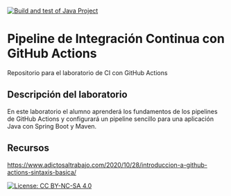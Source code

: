 [![Build and test of Java Project](https://github.com/ETSISI-EMS/ems2023_lab_1_3_ci_github_actions-alejandrofernandezdelapuebla/actions/workflows/main.yml/badge.svg)](https://github.com/ETSISI-EMS/ems2023_lab_1_3_ci_github_actions-alejandrofernandezdelapuebla/actions/workflows/main.yml)

# Pipeline de Integración Continua con GitHub Actions

Repositorio para el laboratorio de CI con GitHub Actions

## Descripción del laboratorio

En este laboratorio el alumno aprenderá los fundamentos de los pipelines de GitHub Actions y configurará un pipeline
sencillo para una aplicación Java con Spring Boot y Maven. 

## Recursos
https://www.adictosaltrabajo.com/2020/10/28/introduccion-a-github-actions-sintaxis-basica/

[![License: CC BY-NC-SA 4.0](https://img.shields.io/badge/License-CC_BY--NC--SA_4.0-lightgrey.svg)](https://creativecommons.org/licenses/by-nc-sa/4.0/)
